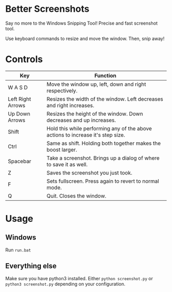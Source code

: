 # Better Screenshots
Say no more to the Windows Snipping Tool! Precise and fast screenshot tool.

Use keyboard commands to resize and move the window. Then, snip away!

# Controls
| Key               | Function                                                                        |
|-------------------|---------------------------------------------------------------------------------|
| W A S D           | Move the window up, left, down and right respectively.                          |
| Left Right Arrows | Resizes the width of the window. Left decreases and right increases.            |
| Up Down Arrows    | Resizes the height of the window. Down decreases and up increases.              |
| Shift             | Hold this while performing any of the above actions to increase it's step size. |
| Ctrl              | Same as shift. Holding both together makes the boost larger.                    |
| Spacebar          | Take a screenshot. Brings up a dialog of where to save it as well.              |
| Z                 | Saves the screenshot you just took.                                             |
| F                 | Sets fullscreen. Press again to revert to normal mode.                          |
| Q                 | Quit. Closes the window.                                                        |

# Usage
## Windows
Run `run.bat`

## Everything else
Make sure you have python3 installed. Either `python screenshot.py` or `python3 screenshot.py` depending on your configuration.
